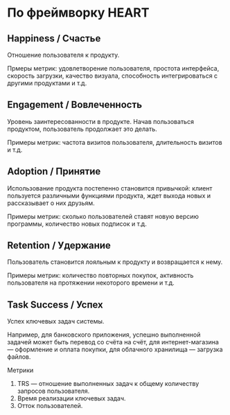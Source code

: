 # По фреймворку HEART

## Happiness / Счастье

Отношение пользователя к продукту.

Прмеры метрик: удовлетворение пользователя, простота интерфейса, скорость загрузки, качество визуала, способность интегрироваться с другими продуктами и т.д.

## Engagement / Вовлеченность

Уровень заинтересованности в продукте. Начав пользоваться продуктом, пользователь продолжает это делать.

Примеры метрик: частота визитов пользователя, длительность визитов и т.д.

## Adoption / Принятие

Использование продукта постепенно становится привычкой: клиент пользуется различными функциями продукта, ждет выхода новых и рассказывает о них друзьям.

Примеры метрик: сколько пользователей ставят новую версию программы, количество новых подписок и т.д.

## Retention / Удержание

Пользователь становится лояльным к продукту и возвращается к нему.

Примеры метрик: количество повторных покупок, активность пользователя на протяжении некоторого времени и т.д.

## Task Success / Успех

Успех ключевых задач системы.

Например, для банковского приложения, успешно выполненной задачей может быть перевод со счёта на счёт, для интернет-магазина — оформление и оплата покупки, для облачного хранилища — загрузка файлов.

Метрики

1. TRS — отношение выполненных задач к общему количеству запросов пользователя.
2. Время реализации ключевых задач.
3. Отток пользователей.
